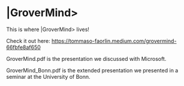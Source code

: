 # |GroverMind>

This is where |GroverMind> lives! 

Check it out here: https://tommaso-faorlin.medium.com/grovermind-66fbfe8af650

GroverMind.pdf is the presentation we discussed with Microsoft.

GroverMind_Bonn.pdf is the extended presentation we presented in a seminar at the University of Bonn.

